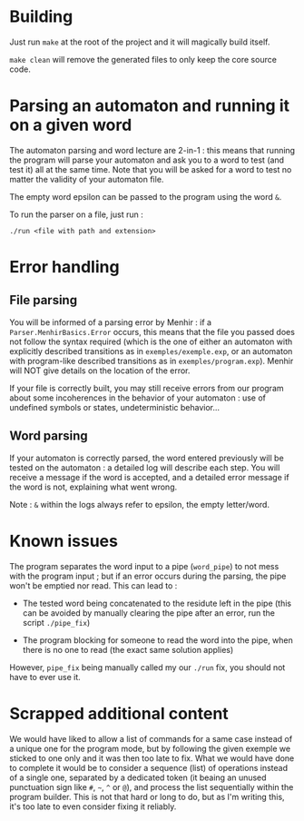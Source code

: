 # Building

Just run `make` at the root of the project and it will magically build itself.

`make clean` will remove the generated files to only keep the core source code.

# Parsing an automaton and running it on a given word

The automaton parsing and word lecture are 2-in-1 : this means that running the program will parse your automaton and ask you to a word to test (and test it) all at the same time. Note that you will be asked for a word to test no matter the validity of your automaton file.

The empty word epsilon can be passed to the program using the word `&`.

To run the parser on a file, just run :

`./run <file with path and extension>`

# Error handling

## File parsing

You will be informed of a parsing error by Menhir : if a `Parser.MenhirBasics.Error` occurs, this means that the file you passed does not follow the syntax required (which is the one of either an automaton with explicitly described transitions as in `exemples/exemple.exp`, or an automaton with program-like described transitions as in `exemples/program.exp`). Menhir will NOT give details on the location of the error.

If your file is correctly built, you may still receive errors from our program about some incoherences in the behavior of your automaton : use of undefined symbols or states, undeterministic behavior...

## Word parsing

If your automaton is correctly parsed, the word entered previously will be tested on the automaton : a detailed log will describe each step. You will receive a message if the word is accepted, and a detailed error message if the word is not, explaining what went wrong.

Note : `&` within the logs always refer to epsilon, the empty letter/word.

# Known issues

The program separates the word input to a pipe (`word_pipe`) to not mess with the program input ; but if an error occurs during the parsing, the pipe won't be emptied nor read. This can lead to :

- The tested word being concatenated to the residute left in the pipe (this can be avoided by manually clearing the pipe after an error, run the script `./pipe_fix`)

- The program blocking for someone to read the word into the pipe, when there is no one to read (the exact same solution applies)

However, `pipe_fix` being manually called my our `./run` fix, you should not have to ever use it.

# Scrapped additional content

We would have liked to allow a list of commands for a same case instead of a unique one for the program mode, but by following the given exemple we sticked to one only and it was then too late to fix. What we would have done to complete it would be to consider a sequence (list) of operations instead of a single one, separated by a dedicated token (it beaing an unused punctuation sign like `#`, `~`, `^` or `@`), and process the list sequentially within the program builder. This is not that hard or long to do, but as I'm writing this, it's too late to even consider fixing it reliably.